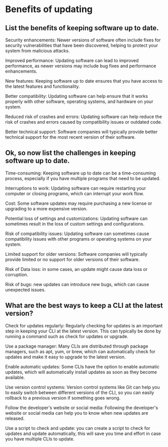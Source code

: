 # Benefits of updating

## List the benefits of keeping software up to date.

Security enhancements: Newer versions of software often include fixes for security vulnerabilities that have been discovered, helping to protect your system from malicious attacks.

Improved performance: Updating software can lead to improved performance, as newer versions may include bug fixes and performance enhancements.

New features: Keeping software up to date ensures that you have access to the latest features and functionality.

Better compatibility: Updating software can help ensure that it works properly with other software, operating systems, and hardware on your system.

Reduced risk of crashes and errors: Updating software can help reduce the risk of crashes and errors caused by compatibility issues or outdated code.

Better technical support: Software companies will typically provide better technical support for the most recent version of their software.


## Ok, so now list the challenges in keeping software up to date.

Time-consuming: Keeping software up to date can be a time-consuming process, especially if you have multiple programs that need to be updated.

Interruptions to work: Updating software can require restarting your computer or closing programs, which can interrupt your work flow.

Cost: Some software updates may require purchasing a new license or upgrading to a more expensive version.

Potential loss of settings and customizations: Updating software can sometimes result in the loss of custom settings and configurations.

Risk of compatibility issues: Updating software can sometimes cause compatibility issues with other programs or operating systems on your system.

Limited support for older versions: Software companies will typically provide limited or no support for older versions of their software.

Risk of Data loss: in some cases, an update might cause data loss or corruption.

Risk of bugs: new updates can introduce new bugs, which can cause unexpected issues.

## What are the best ways to keep a CLI at the latest version?


Check for updates regularly: Regularly checking for updates is an important step in keeping your CLI at the latest version. This can typically be done by running a command such as check for updates or upgrade.

Use a package manager: Many CLIs are distributed through package managers, such as apt, yum, or brew, which can automatically check for updates and make it easy to upgrade to the latest version.

Enable automatic updates: Some CLIs have the option to enable automatic updates, which will automatically install updates as soon as they become available.

Use version control systems: Version control systems like Git can help you to easily switch between different versions of the CLI, so you can easily rollback to a previous version if something goes wrong.

Follow the developer's website or social media: Following the developer's website or social media can help you to know when new updates are released.

Use a script to check and update: you can create a script to check for updates and update automatically, this will save you time and effort in case you have multiple CLIs to update.

